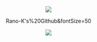 <Header>
  <div align=center>
    <img src="https://capsule-render.vercel.app/api?type=waving&color=BDBDC8&height=150&text="   " />
    <p>Rano-K's%20Github&fontSize=50</p>
    <img src="https://capsule-render.vercel.app/api?type=waving&color=BDBDC8&height=150&section=footer" />
  </div>
</Header>
